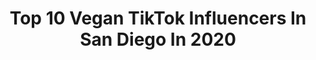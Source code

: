---
title: Top 10 Vegan TikTok Influencers In San Diego In 2020
description: >-
  Find top vegan TikTok influencers in San Diego in 2020. Most popular hashtags: #vegan #quarantine #quarantinelife #alwayslearning.
platform: TikTok
profiles:
  - username: "jasonostewart"
    fullname: >-
      Jason Stewart
    location: "United States"
    followers: 16821
    engagement: 614
    commentsToLikes: 0.027454
    id: ckahyjbzzzl5a0i784zaopujn
    verified: false
    hashtags: "#mclaren, #funcops, #soapbop, #switch"
  - username: "keelsters9"
    fullname: >-
      Keely Antonio
    location: "United States"
    followers: 3520
    engagement: 1219
    commentsToLikes: 0.016644
    id: cka0qzcpfept80i788g4xjogr
    verified: false
    hashtags: "#gotthisforyou, #itsaremix, #fasting, #bussinesscheck"
  - username: "lifeof.lori"
    fullname: >-
      Lori💖
    location: "United States"
    followers: 11994
    engagement: 1683
    commentsToLikes: 0.011602
    id: ck92t6969gjy00j78c12ya34d
    verified: false
    hashtags: "#coffee, #strut, #friendcheck, #levelup"
  - username: "averysanty"
    fullname: >-
      Avery Santy 💕✨
    location: "United States"
    followers: 7919
    engagement: 1656
    commentsToLikes: 0.018771
    id: cka0nhcsgzn130i783j969xxg
    verified: false
    hashtags: "#aftermycoffee, #whoeverhas, #mycookingskills, #dalgonacoffee"
  - username: "caricatureparty"
    fullname: >-
      caricatureparty
    location: "United States"
    followers: 128274
    engagement: 1497
    commentsToLikes: 0.011171
    id: ck9dworj4pyg10j78ndd2znxk
    verified: false
    hashtags: "#kimsconvenience, #peppa, #glitter, #caricatureslive"
  - username: "innbeauty_project"
    fullname: >-
      INNBEAUTY PROJECT 
    location: "United States"
    followers: 8526
    engagement: 1853
    commentsToLikes: 0.141452
    id: ck8w2d7zn4wth0j78jubk8dd8
    verified: false
    hashtags: "#eyemasks, #clearskin, #lipglaze, #texture"
  - username: "hauslabs"
    fullname: >-
      HausLabs
    location: "United States"
    followers: 4182
    engagement: 1585
    commentsToLikes: 0.086008
    id: ckac76eomekkt0i78ry8pbsgj
    verified: true
    hashtags: "#chooseone, #beforeandafter, #makeupchallenges, #beautyroutine"
  - username: "milkmakeup"
    fullname: >-
      milkmakeup
    location: "United States"
    followers: 263782
    engagement: 2225
    commentsToLikes: 0.018826
    id: ck8hsc9v1co0q0j78la0fymc5
    verified: true
    hashtags: "#tiktokearthday, #team420, #earthchallenge, #kushlipglaze"
  - username: "findingjayreace"
    fullname: >-
      🤴🏽Jꪖꪗ Rꫀꪖᥴꫀ 🌱
    location: "United States"
    followers: 7116
    engagement: 1410
    commentsToLikes: 0.268393
    id: ck9skqa1ua13n0j78xb4nidzv
    verified: false
    hashtags: "#footloose, #foodie, #parentsoftiktok, #veganfood"
  - username: "leleposhcosmetics"
    fullname: >-
      Lele Posh
    location: "United States"
    followers: 7181
    engagement: 1002
    commentsToLikes: 0.075576
    id: ckae4hc2x2gaz0i78u0b7lgf0
    verified: false
    hashtags: "#purple, #mind, #makeuptrend, #glittertable"
---